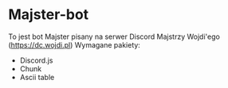 # Majster-bot
To jest bot Majster pisany na serwer Discord Majstrzy Wojdi'ego (https://dc.wojdi.pl)
Wymagane pakiety:
  - Discord.js
  - Chunk
  - Ascii table
